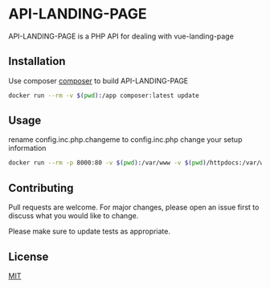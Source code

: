# API-LANDING-PAGE

API-LANDING-PAGE is a PHP API for dealing with vue-landing-page

## Installation

Use composer [composer](https://getcomposer.org/) to build API-LANDING-PAGE

```bash
docker run --rm -v $(pwd):/app composer:latest update
```

## Usage

rename config.inc.php.changeme to config.inc.php
change your setup information

```bash
docker run --rm -p 8000:80 -v $(pwd):/var/www -v $(pwd)/httpdocs:/var/www/html phpstorm/php-apache:7.4-xdebug2.9 /bin/bash -c 'a2enmod rewrite; apache2-foreground'
```

## Contributing

Pull requests are welcome. For major changes, please open an issue first to discuss what you would like to change.

Please make sure to update tests as appropriate.

## License

[MIT](https://choosealicense.com/licenses/mit/)
